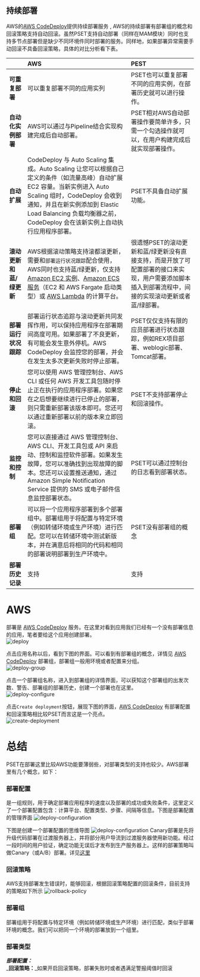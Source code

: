 
## 持续部署
AWS的[AWS CodeDeploy](aws-codedeploy.md)提供持续部署服务 , AWS的持续部署有部署组的概念和回滚策略支持自动回滚。虽然PSET支持自动部署（同样在MAM模块）同时也支持多节点部署但是缺少不同环境件同时部署的服务。同样地，如果部署异常需要手动回滚不具备回滚策略，具体的对比分析看下表。

| | AWS | PEST |
| :--- | :--- | :--- |
| **可重复部署** | 可以重复部署不同的应用实列 | PSET也可以重复部署不同的应用实例，在部署历史就可以进行操作。 |
| **自动化实例部署** | AWS可以通过与Pipeline结合实现构建完成后自动部署。 | PSET相对AWS自动部署操作要简单许多，只需一个勾选操作就可以，在用户构建完成后就实现部署操作。 |
| **自动扩展** | CodeDeploy 与 Auto Scaling 集成。Auto Scaling 让您可以根据自己定义的条件（如流量高峰）自动扩展 EC2 容量。当新实例进入 Auto Scaling 组时，CodeDeploy 会收到通知，并且在新实例添加到 Elastic Load Balancing 负载均衡器之前，CodeDeploy 会在该新实例上自动执行应用程序部署。 | PSET不具备自动扩展功能。 |
| **滚动更新和蓝/绿更新** | AWS根据滚动策略支持滚都滚更新，需要和`部署运行状况跟踪`配合使用，AWS同时也支持蓝/绿更新，仅支持 [Amazon EC2 实例](amazon-ec2.md)、[Amazon ECS 服务](amazon-elastic-block-store.md)（EC2 和 AWS Fargate 启动类型）或 [AWS Lambda](aws-lambda.md) 的计算平台。 | 很遗憾PSET的滚动更新和蓝/绿更新没有直接支持，而是开放了可配置部署的接口来实现，用户需要添加脚本插入到部署流程中，间接的实现滚动更新或者蓝/绿部署。 |
| **部署运行状况跟踪** | 部署运行状态追踪与滚动更新共同发挥作用，可以保持应用程序在部署期间高度可用。如果部署了不良更新，有可能会发生意外停机。AWS CodeDeploy 会监控您的部署，并会在发生太多次更新失败时停止部署。 | PSET仅仅支持有限的应员部署进行状态跟踪，例如REX项目部署、weblogic部署、Tomcat部署。 |
| **停止和回滚** | 您可以使用 AWS 管理控制台、AWS CLI 或任何 AWS 开发工具包随时停止正在执行的应用程序部署。如果您在之后想要继续进行已停止的部署，则只需重新部署该版本即可。您还可以通过重新部署以前的版本来立即回滚。 | PSET不支持部署停止和回滚操作。 |
| **监控和控制** | 您可以直接通过 AWS 管理控制台、AWS CLI、开发工具包或 API 来启动、控制和监控软件部署。如果发生故障，您可以准确找到出现故障的脚本。您还可以设置推送通知，通过 Amazon Simple Notification Service 提供的 SMS 或电子邮件信息监控部署状态。 | PSET可以通过控制台的日志看到部署状态。 |
| **部署组** | 可以将一个应用程序部署到多个部署组中。部署组用于将配置与特定环境（例如转储环境或生产环境）进行匹配。您可以在转储环境中测试新版本，并在满意后将相同的代码和相同的部署说明部署到生产环境中。 | PSET没有部署组的概念 |
| **部署历史记录** | 支持 | 支持 |

# AWS
部署是 [AWS CodeDeploy](chapter4.6.md) 服务。在这里对看到应用我们已经有一个没有部署信息的应用，笔者要给这个应用创建部署。  
![deploy](/assets/2019-02-17_160127.png)

点击应用名称以后，看到下图的界面。可以看到有部署组的概念，详情见 [AWS CodeDeploy](chapter4.6.md) 部署组，部署组一般用环境或者配置来分组。  
![deploy-group](/assets/2019-02-17_162851.png)

点击一个部署组名称，进入到部署组的详情界面，可以获知这个部署组的出发次数、警告、部署组的部署历史，创建一个部署也在这里。  
![deploy-configure](/assets/2019-02-17_163432.png)
 
点击`Create deployment`按钮，展现下图的界面，[AWS CodeDeploy](chapter4.6.md) 有部署配置和回滚策略相比较PSET而言这是一个亮点。  
![create-deployment](/assets/2019-02-17_163724.png)

# 总结
PSET在部署这里比较AWS功能要薄弱些，对部署类型的支持也较少。AWS部署里有几个概念，如下：
### 部署配置
是一组规则，用于确定部署应用程序的速度以及部署的成功或失败条件，这里定义了一个部署配置包含：计算平台、配置类型、步骤、间隔等信息。下图是部署配置的管理界面
![deploy-configuration](/assets/2019-02-21_171841.png)

下图是创建一个部署配置的思维导图
![deploy-configuration](/assets/aws-deploy-configuration.png)
Canary部署是先将升级代码部署在过渡服务器上，并将部分用户导流到过渡服务器使用新功能。经过一段时间的用户验证，确定功能无误后才发布到生产服务器上。这样的部署策略叫做Canary（或A/B）部署。详见[这里](https://martinfowler.com/bliki/CanaryRelease.html)
### 回滚策略
AWS支持部署发生错误时，能够回滚，根据回滚策略配置的回滚条件，目前支持的策略如下所示
![rollback-policy](/assets/2019-02-21_183827.png)
### 部署组
部署组用于将配置与特定环境（例如转储环境或生产环境）进行匹配，类似于部署环境的概念。我们可以把同一个环境的部署放到一个组里。
### 部署类型
_**部署配置：**_  
_**回滚策略：**_如果开启回滚策略，部署失败时或者遇满足警报阈值时回滚
